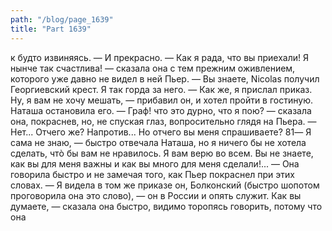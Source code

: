 ```yaml
---
path: "/blog/page_1639"
title: "Part 1639"
---
```


к будто извиняясь.
― И прекрасно.
― Как я рада, что вы приехали! Я нынче так счастлива! ― сказала она с тем прежним оживлением, которого уже давно не видел в ней Пьер. ― Вы знаете, Nicolas получил Георгиевский крест. Я так горда за него.
― Как же, я прислал приказ. Ну, я вам не хочу мешать, ― прибавил он, и хотел пройти в гостиную.
Наташа остановила его.
― Граф! что это дурно, что я пою? ― сказала она, покраснев, но, не спуская глаз, вопросительно глядя на Пьера.
― Нет... Отчего же? Напротив... Но отчего вы меня спрашиваете?
81― Я сама не знаю, ― быстро отвечала Наташа, но я ничего бы не хотела сделать, чтò бы вам не нравилось. Я вам верю во всем. Вы не знаете, как вы для меня важны и как вы много для меня сделали!... ― Она говорила быстро и не замечая того, как Пьер покраснел при этих словах. ― Я видела в том же приказе он, Болконский (быстро шопотом проговорила она это слово), — он в России и опять служит. Как вы думаете, ― сказала она быстро, видимо торопясь говорить, потому что она
